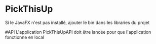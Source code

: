 # PickThisUp
Si le JavaFX n'est pas installé, ajouter le bin dans les libraries du projet

#API
L'application PickThisUpAPI doit être lancée pour que l'application fonctionne en local
